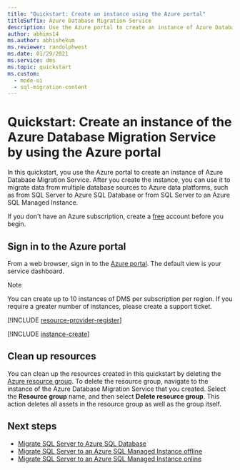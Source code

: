 ```yaml
---
title: "Quickstart: Create an instance using the Azure portal"
titleSuffix: Azure Database Migration Service
description: Use the Azure portal to create an instance of Azure Database Migration Service.
author: abhims14
ms.author: abhishekum
ms.reviewer: randolphwest
ms.date: 01/29/2021
ms.service: dms
ms.topic: quickstart
ms.custom:
  - mode-ui
  - sql-migration-content
---
```


# Quickstart: Create an instance of the Azure Database Migration Service by using the Azure portal

In this quickstart, you use the Azure portal to create an instance of Azure Database Migration Service. After you create the instance, you can use it to migrate data from multiple database sources to Azure data platforms, such as from SQL Server to Azure SQL Database or from SQL Server to an Azure SQL Managed Instance.

If you don't have an Azure subscription, create a [free](https://azure.microsoft.com/free/) account before you begin.

## Sign in to the Azure portal

From a web browser, sign in to the [Azure portal](https://portal.azure.com). The default view is your service dashboard.

> [!NOTE]
> You can create up to 10 instances of DMS per subscription per region. If you require a greater number of instances, please create a support ticket.

<!--- Register the resource provider -->
[!INCLUDE [resource-provider-register](./includes/database-migration-service-resource-provider-register.md)]

<!--- Create an instance of the service -->
[!INCLUDE [instance-create](./includes/database-migration-service-instance-create.md)]  

## Clean up resources

You can clean up the resources created in this quickstart by deleting the [Azure resource group](../azure-resource-manager/management/overview.md). To delete the resource group, navigate to the instance of the Azure Database Migration Service that you created. Select the **Resource group** name, and then select **Delete resource group**. This action deletes all assets in the resource group as well as the group itself.

## Next steps

* [Migrate SQL Server to Azure SQL Database](tutorial-sql-server-to-azure-sql.md)
* [Migrate SQL Server to an Azure SQL Managed Instance offline](tutorial-sql-server-to-managed-instance.md)
* [Migrate SQL Server to an Azure SQL Managed Instance online](tutorial-sql-server-managed-instance-online.md)
